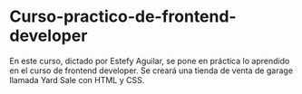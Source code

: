 # Curso-practico-de-frontend-developer

En este curso, dictado por Estefy Aguilar, se pone en práctica lo aprendido en el curso de frontend developer.
Se creará una tienda de venta de garage llamada Yard Sale con HTML y CSS.
